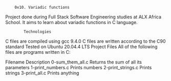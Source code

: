 		0x10. Variadic functions

Project done during Full Stack Software Engineering studies at ALX Africa School. It aims to learn about variadic functions in C language.

			Technologies

C files are compiled using gcc 9.4.0
C files are written according to the C90 standard
Tested on Ubuntu 20.04.4 LTS
Project Files
All of the following files are programs written in C:

Filename	Description
0-sum_them_all.c	Returns the sum of all its parameters
1-print_numbers.c	Prints numbers
2-print_strings.c	Prints strings
3-print_all.c	Prints anything
